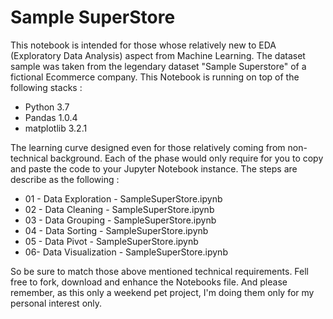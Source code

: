 # Sample SuperStore

This notebook is intended for those whose relatively new to EDA (Exploratory Data Analysis) aspect from Machine Learning. The dataset sample was taken from the legendary dataset "Sample Superstore" of a fictional Ecommerce company. This Notebook is running on top of the following stacks :

- Python 3.7
- Pandas 1.0.4
- matplotlib 3.2.1

The learning curve designed even for those relatively coming from non-technical background. Each of the phase would only require for you to copy and paste the code to your Jupyter Notebook instance. The steps are describe as the following :

- 01 - Data Exploration - SampleSuperStore.ipynb
- 02 - Data Cleaning - SampleSuperStore.ipynb
- 03 - Data Grouping - SampleSuperStore.ipynb
- 04 - Data Sorting - SampleSuperStore.ipynb
- 05 - Data Pivot - SampleSuperStore.ipynb
- 06- Data Visualization - SampleSuperStore.ipynb

So be sure to match those above mentioned technical requirements. Fell free to fork, download and enhance the Notebooks file. And please remember, as this only a weekend pet project, I'm doing them only for my personal interest only.
